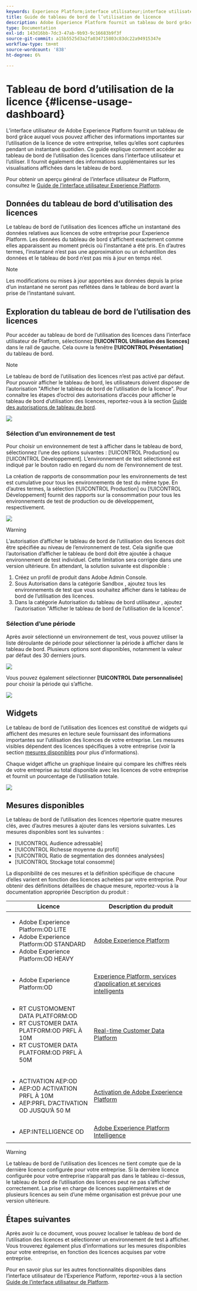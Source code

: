 ```yaml
---
keywords: Experience Platform;interface utilisateur;interface utilisateur;personnalisation;tableau de bord d’utilisation des licences;tableau de bord;utilisation des licences;droits;consommation
title: Guide de tableau de bord de l’utilisation de licence
description: Adobe Experience Platform fournit un tableau de bord grâce auquel vous pouvez afficher des informations importantes sur l’utilisation des licences de votre entreprise.
type: Documentation
exl-id: 143d16bb-7dc3-47ab-9b93-9c16683b9f3f
source-git-commit: a15b5525d3a2fa034715803c83dc22a94915347e
workflow-type: tm+mt
source-wordcount: '838'
ht-degree: 6%

---
```


# Tableau de bord d’utilisation de la licence {#license-usage-dashboard}

L’interface utilisateur de Adobe Experience Platform fournit un tableau de bord grâce auquel vous pouvez afficher des informations importantes sur l’utilisation de la licence de votre entreprise, telles qu’elles sont capturées pendant un instantané quotidien. Ce guide explique comment accéder au tableau de bord de l’utilisation des licences dans l’interface utilisateur et l’utiliser. Il fournit également des informations supplémentaires sur les visualisations affichées dans le tableau de bord.

Pour obtenir un aperçu général de l’interface utilisateur de Platform, consultez le [Guide de l’interface utilisateur Experience Platform](../../landing/ui-guide.md).

## Données du tableau de bord d’utilisation des licences

Le tableau de bord de l’utilisation des licences affiche un instantané des données relatives aux licences de votre entreprise pour Experience Platform. Les données du tableau de bord s’affichent exactement comme elles apparaissent au moment précis où l’instantané a été pris. En d’autres termes, l’instantané n’est pas une approximation ou un échantillon des données et le tableau de bord n’est pas mis à jour en temps réel.

>[!NOTE]
>
>Les modifications ou mises à jour apportées aux données depuis la prise dʼun instantané ne seront pas reflétées dans le tableau de bord avant la prise de lʼinstantané suivant.

## Exploration du tableau de bord de l’utilisation des licences

Pour accéder au tableau de bord de l’utilisation des licences dans l’interface utilisateur de Platform, sélectionnez **[!UICONTROL Utilisation des licences]** dans le rail de gauche. Cela ouvre la fenêtre **[!UICONTROL Présentation]** du tableau de bord.

>[!NOTE]
>
>Le tableau de bord de l’utilisation des licences n’est pas activé par défaut. Pour pouvoir afficher le tableau de bord, les utilisateurs doivent disposer de l’autorisation &quot;Afficher le tableau de bord de l’utilisation de la licence&quot;. Pour connaître les étapes d’octroi des autorisations d’accès pour afficher le tableau de bord d’utilisation des licences, reportez-vous à la section [Guide des autorisations de tableau de bord](../permissions.md).

![](../images/license-usage/dashboard-overview.png)

### Sélection d’un environnement de test

Pour choisir un environnement de test à afficher dans le tableau de bord, sélectionnez l’une des options suivantes : [!UICONTROL Production] ou [!UICONTROL Développement]. L’environnement de test sélectionné est indiqué par le bouton radio en regard du nom de l’environnement de test.

La création de rapports de consommation pour les environnements de test est cumulative pour tous les environnements de test du même type. En d’autres termes, la sélection [!UICONTROL Production] ou [!UICONTROL Développement] fournit des rapports sur la consommation pour tous les environnements de test de production ou de développement, respectivement.

![](../images/license-usage/select-sandbox.png)

>[!WARNING]
>
>L’autorisation d’afficher le tableau de bord de l’utilisation des licences doit être spécifiée au niveau de l’environnement de test. Cela signifie que l’autorisation d’afficher le tableau de bord doit être ajoutée à chaque environnement de test individuel. Cette limitation sera corrigée dans une version ultérieure. En attendant, la solution suivante est disponible :
>
>1. Créez un profil de produit dans Adobe Admin Console.
>2. Sous Autorisation dans la catégorie Sandbox , ajoutez tous les environnements de test que vous souhaitez afficher dans le tableau de bord de l’utilisation des licences.
>3. Dans la catégorie Autorisation du tableau de bord utilisateur , ajoutez l’autorisation &quot;Afficher le tableau de bord de l’utilisation de la licence&quot;.


### Sélection d’une période

Après avoir sélectionné un environnement de test, vous pouvez utiliser la liste déroulante de période pour sélectionner la période à afficher dans le tableau de bord. Plusieurs options sont disponibles, notamment la valeur par défaut des 30 derniers jours.

![](../images/license-usage/select-date-range.png)

Vous pouvez également sélectionner **[!UICONTROL Date personnalisée]** pour choisir la période qui s’affiche.

![](../images/license-usage/select-custom-date.png)

## Widgets

Le tableau de bord de l’utilisation des licences est constitué de widgets qui affichent des mesures en lecture seule fournissant des informations importantes sur l’utilisation des licences de votre entreprise. Les mesures visibles dépendent des licences spécifiques à votre entreprise (voir la section [mesures disponibles](#available-metrics) pour plus d’informations).

Chaque widget affiche un graphique linéaire qui compare les chiffres réels de votre entreprise au total disponible avec les licences de votre entreprise et fournit un pourcentage de l’utilisation totale.

![](../images/license-usage/widgets.png)

## Mesures disponibles

Le tableau de bord de l’utilisation des licences répertorie quatre mesures clés, avec d’autres mesures à ajouter dans les versions suivantes. Les mesures disponibles sont les suivantes :

* [!UICONTROL Audience adressable]
* [!UICONTROL Richesse moyenne du profil]
* [!UICONTROL Ratio de segmentation des données analysées]
* [!UICONTROL Stockage total consommé]

La disponibilité de ces mesures et la définition spécifique de chacune d’elles varient en fonction des licences achetées par votre entreprise. Pour obtenir des définitions détaillées de chaque mesure, reportez-vous à la documentation appropriée Description du produit :

| Licence | Description du produit |
|---|---|
| <ul><li>Adobe Experience Platform:OD LITE</li><li>Adobe Experience Platform:OD STANDARD</li><li>Adobe Experience Platform:OD HEAVY</li></ul> | [Adobe Experience Platform](https://helpx.adobe.com/legal/product-descriptions/adobe-experience-platform.html) |
| <ul><li>Adobe Experience Platform:OD</li></ul> | [Experience Platform, services d’application et services intelligents](https://helpx.adobe.com/legal/product-descriptions/exp-platform-app-svcs.html) |
| <ul><li>RT CUSTOMOMENT DATA PLATFORM:OD</li><li>RT CUSTOMER DATA PLATFORM:OD PRFL À 10M</li><li>RT CUSTOMER DATA PLATFORM:OD PRFL À 50M</li></ul> | [Real-time Customer Data Platform](https://helpx.adobe.com/legal/product-descriptions/real-time-customer-data-platform.html) |
| <ul><li>ACTIVATION AEP:OD</li><li>AEP:OD ACTIVATION PRFL À 10M</li><li>AEP:PRFL D’ACTIVATION OD JUSQU’À 50 M</li></ul> | [Activation de Adobe Experience Platform](https://helpx.adobe.com/fr/legal/product-descriptions/adobe-experience-platform0.html) |
| <ul><li>AEP:INTELLIGENCE OD</li></ul> | [Adobe Experience Platform Intelligence](https://helpx.adobe.com/legal/product-descriptions/adobe-experience-platform-intelligence---product-description.html) |

>[!WARNING]
>
>Le tableau de bord de l’utilisation des licences ne tient compte que de la dernière licence configurée pour votre entreprise. Si la dernière licence configurée pour votre entreprise n’apparaît pas dans le tableau ci-dessus, le tableau de bord de l’utilisation des licences peut ne pas s’afficher correctement. La prise en charge de licences supplémentaires et de plusieurs licences au sein d’une même organisation est prévue pour une version ultérieure.

## Étapes suivantes

Après avoir lu ce document, vous pouvez localiser le tableau de bord de l’utilisation des licences et sélectionner un environnement de test à afficher. Vous trouverez également plus d’informations sur les mesures disponibles pour votre entreprise, en fonction des licences acquises par votre entreprise.

Pour en savoir plus sur les autres fonctionnalités disponibles dans l’interface utilisateur de l’Experience Platform, reportez-vous à la section [Guide de l’interface utilisateur de Platform](../../landing/ui-guide.md).
